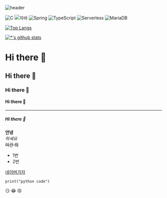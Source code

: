 ![header](https://capsule-render.vercel.app/api?type=wave&color=auto&height=300&section=header&text=깃허브%20특강&fontSize=90)

![C](https://img.shields.io/badge/-C-123456?style=flat-square&logo=C&logoColor=black)
![자바](https://img.shields.io/badge/-자바-007396?style=flat&logo=Java&logoColor=ffffff)
![Spring](https://img.shields.io/badge/-Spring-6DB33F?style=for-the-badge&logo=Spring&logoColor=white)
![TypeScript](https://img.shields.io/badge/-TypeScript-3178C6?style=flat-square&logo=TypeScript&logoColor=white)
![Serverless](https://img.shields.io/badge/-Serverless-FD5750?style=flat-square&logo=Serverless&logoColor=magenta)
![MariaDB](https://img.shields.io/badge/-MariaDB-1F305F?style=flat-square&logo=mariadb&logoColor=white)

[![Top Langs](https://github-readme-stats.vercel.app/api/top-langs/?username=HJSCoding)](https://github.com/HJSCoding/github-readme-stats)



[![*'s github stats](https://github-readme-stats.vercel.app/api?username=HJSCoding)](https://github.com/HJSCoding)




# Hi there 👋
## Hi there 👋
### Hi there 👋
#### Hi there 👋
---
##### Hi there 👋
**안녕** <br>
*하세요* <br>
~~이건 뭐~~

* 1번
* 2번

[네이버가자](http://www.naver.com)

```
print("python code")
```

:smirk:
:joy:
:rage:
